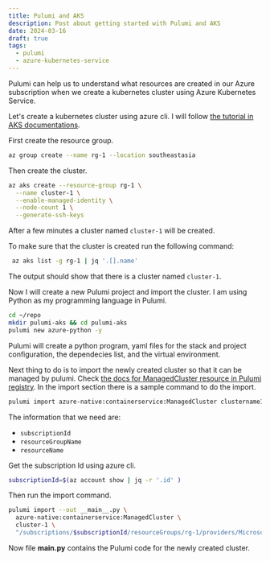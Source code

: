 ```yaml
---
title: Pulumi and AKS
description: Post about getting started with Pulumi and AKS
date: 2024-03-16
draft: true
tags:
  - pulumi
  - azure-kubernetes-service
---
```


Pulumi can help us to understand what resources are created in our Azure
subscription when we create a kubernetes cluster using Azure Kubernetes Service.

Let's create a kubernetes cluster using azure cli. I will follow [the tutorial in
AKS documentations](https://learn.microsoft.com/en-us/azure/aks/learn/quick-kubernetes-deploy-cli).

First create the resource group.

```bash
az group create --name rg-1 --location southeastasia
```

Then create the cluster.

```bash
az aks create --resource-group rg-1 \
  --name cluster-1 \
  --enable-managed-identity \
  --node-count 1 \
  --generate-ssh-keys
```

After a few minutes a cluster named `cluster-1` will be created.

To make sure that the cluster is created run the following command:

```bash
 az aks list -g rg-1 | jq '.[].name'
 ```

The output should show that there is a cluster named `cluster-1`.

Now I will create a new Pulumi project and import the cluster. I am using Python
as my programming language in Pulumi.

```bash
cd ~/repo
mkdir pulumi-aks && cd pulumi-aks
pulumi new azure-python -y
```

Pulumi will create a python program, yaml files for the stack and project
configuration, the dependecies list, and the virtual environment.

Next thing to do is to import the newly created cluster so that it can be managed by
pulumi. Check [the docs for ManagedCluster resource in Pulumi registry](https://www.pulumi.com/registry/packages/azure-native/api-docs/containerservice/managedcluster/).
In the import section there is a sample command to do the import.

```bash
pulumi import azure-native:containerservice:ManagedCluster clustername1 /subscriptions/{subscriptionId}/resourceGroups/{resourceGroupName}/providers/Microsoft.ContainerService/managedClusters/{resourceName}
```

The information that we need are:
- `subscriptionId`
- `resourceGroupName`
- `resourceName`

Get the subscription Id using azure cli.

```bash
subscriptionId=$(az account show | jq -r '.id' )
```

Then run the import command.

```bash
pulumi import --out __main__.py \
  azure-native:containerservice:ManagedCluster \
  cluster-1 \
  "/subscriptions/$subscriptionId/resourceGroups/rg-1/providers/Microsoft.ContainerService/managedClusters/cluster-1"
```

Now file **__main__.py** contains the Pulumi code for the newly created cluster.

